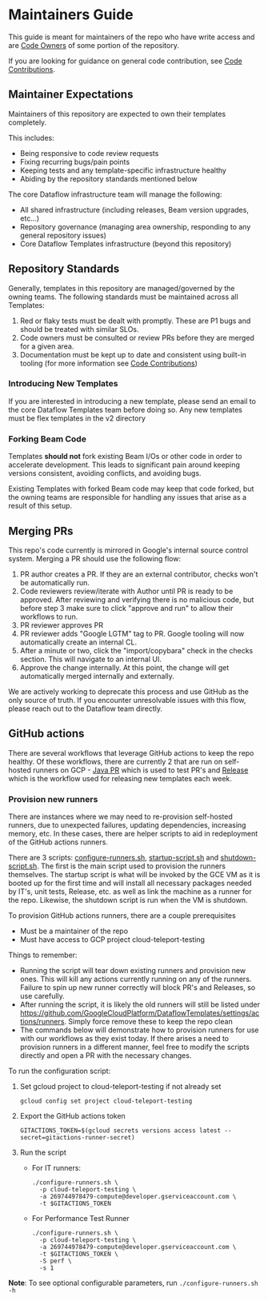 # Maintainers Guide

This guide is meant for maintainers of the repo who have write access
and are [Code Owners](./code-owners.md) of some portion of the repository.

If you are looking for guidance on general code contribution, see
[Code Contributions](./code-contributions.md).

## Maintainer Expectations

Maintainers of this repository are expected to own their templates completely.

This includes:
- Being responsive to code review requests
- Fixing recurring bugs/pain points
- Keeping tests and any template-specific infrastructure healthy
- Abiding by the repository standards mentioned below

The core Dataflow infrastructure team will manage the following:

- All shared infrastructure (including releases, Beam version upgrades, etc...)
- Repository governance (managing area ownership, responding to any general repository issues)
- Core Dataflow Templates infrastructure (beyond this repository)

## Repository Standards

Generally, templates in this repository are managed/governed by the owning teams. The following standards
must be maintained across all Templates:

1) Red or flaky tests must be dealt with promptly. These are P1 bugs and should be treated with similar SLOs.
2) Code owners must be consulted or review PRs before they are merged for a given area.
3) Documentation must be kept up to date and consistent using built-in tooling (for more information see [Code Contributions](./code-contributions.md))

### Introducing New Templates

If you are interested in introducing a new template, please send an email to the core Dataflow Templates
team before doing so. Any new templates must be flex templates in the v2 directory

### Forking Beam Code

Templates **should not** fork existing Beam I/Os or other code in order to accelerate development.
This leads to significant pain around keeping versions consistent, avoiding conflicts, and avoiding bugs.

Existing Templates with forked Beam code may keep that code forked, but the owning teams are responsible
for handling any issues that arise as a result of this setup.

## Merging PRs

This repo's code currently is mirrored in Google's internal source control system. Merging a PR should use the following flow:

1) PR author creates a PR. If they are an external contributor, checks won't be automatically run.
2) Code reviewers review/iterate with Author until PR is ready to be approved. After reviewing and verifying there is no malicious code, but before step 3 make sure to click "approve and run" to allow their workflows to run.
3) PR reviewer approves PR
4) PR reviewer adds "Google LGTM" tag to PR. Google tooling will now automatically create an internal CL.
5) After a minute or two, click the "import/copybara" check in the checks section. This will navigate to an internal UI.
6) Approve the change internally. At this point, the change will get automatically merged internally and externally.

We are actively working to deprecate this process and use GitHub as the only source of truth.
If you encounter unresolvable issues with this flow, please reach out to the Dataflow team directly.

## GitHub actions

There are several workflows that leverage GitHub actions to keep the repo healthy. Of these workflows, there are 
currently 2 that are run on self-hosted runners on GCP - [Java PR](../.github/workflows/java-pr.yml) which is used to 
test PR's and [Release](../.github/workflows/release.yml) which is the workflow used for releasing new templates each 
week.

### Provision new runners

There are instances where we may need to re-provision self-hosted runners, due to unexpected failures, updating 
dependencies, increasing memory, etc. In these cases, there are helper scripts to aid in redeployment of the GitHub 
actions runners.

There are 3 scripts: [configure-runners.sh](../.github/scripts/configure-runners.sh), 
[startup-script.sh](../.github/scripts/startup-script.sh) and 
[shutdown-script.sh](../.github/scripts/shutdown-script.sh). The first is the main script used to provision the runners 
themselves. The startup script is what will be invoked by the GCE VM as it is booted up for the first time and will 
install all necessary packages needed by IT's, unit tests, Release, etc. as well as link the machine as a runner for the 
repo. Likewise, the shutdown script is run when the VM is shutdown.

To provision GitHub actions runners, there are a couple prerequisites
- Must be a maintainer of the repo
- Must have access to GCP project cloud-teleport-testing

Things to remember:
- Running the script will tear down existing runners and provision new ones. This will kill any actions currently
running on any of the runners. Failure to spin up new runner correctly will block PR's and Releases, so use carefully.
- After running the script, it is likely the old runners will still be listed under
https://github.com/GoogleCloudPlatform/DataflowTemplates/settings/actions/runners. Simply force remove these to keep the
repo clean
- The commands below will demonstrate how to provision runners for use with our workflows as they exist today. If there
arises a need to provision runners in a different manner, feel free to modify the scripts directly and open a PR with 
the necessary changes.

To run the configuration script:

1. Set gcloud project to cloud-teleport-testing if not already set
    ```
    gcloud config set project cloud-teleport-testing
    ```

2. Export the GitHub actions token
    ```
    GITACTIONS_TOKEN=$(gcloud secrets versions access latest --secret=gitactions-runner-secret)
    ```

3. Run the script
   
   * For IT runners:
   
      ```
      ./configure-runners.sh \
        -p cloud-teleport-testing \
        -a 269744978479-compute@developer.gserviceaccount.com \
        -t $GITACTIONS_TOKEN
      ```
   
   * For Performance Test Runner
      ```
      ./configure-runners.sh \
        -p cloud-teleport-testing \
        -a 269744978479-compute@developer.gserviceaccount.com \
        -t $GITACTIONS_TOKEN \
        -S perf \
        -s 1
      ```

**Note**: To see optional configurable parameters, run `./configure-runners.sh -h`